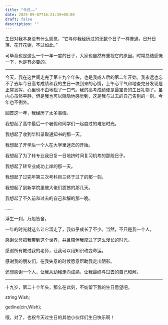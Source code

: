 ```yaml
---
title: "今日……"
date: 2024-09-07T16:21:39+08:00
draft: false
description: ""
---
```


生日对我本身没有什么感觉，“它与你我经历过的无数个日子一样普通，日升日落、花开花谢，不过如此。”

可毕竟也是这么一个一年一度的日子，大家也自然有重视它的原因。时常总结感慨一下，也是有必要的。

---

今天，我在这世间走完了第十九个年头，也是我成人后的第二年开始。我永远也忘不了去年今日高考成绩和我的生日一块到来的心情，上午心平气和地查完分发现是正常发挥，心里也不由地松了一口气。我的高考成绩便是最宝贵的生日礼物了。虽内心虽然平静，但是我也可以隐隐地感觉到，这是我与过去的自己告别的一刻。今年也不例外。

回首这一年，我经历了太多事情。

我想起了高中最后一个暑假和同学们一起度过的难忘时光。

我想起了收到华科录取通知书的那一天。

我想起了开学后一个人在大学里迷茫的开始。

我想起了为了转专业我日复一日地挤时间复习机考的那段日子。

我想起了转专业成功上岸的那一天。

我想起了过完年第三次考科目三终于过了的那一刻。

我想起了到新学院里被大佬们震撼的那几天。

我想起了不久前和过去的自己和解的那一晚。

……

浮生一刹，万般皆舍。

一年的时光就这么让它溜走了，我似乎成长了不少。当然，不只是我一个人。

感谢父母把我带到这个世界，并且陪伴我度过了这么漫长的时光。

感谢所有教过我的老师，让我可以用知识改变命运。

感谢我的朋友们，在我失意的时候愿意帮助我走出阴影。

还想感谢一个人，让我从幼稚走向成熟，让我最终与过去的自己和解。

---

十九岁，第二十个年头，那么在此刻，不妨留下我的生日愿望吧。

string Wish;

getline(cin,Wish);

哦，对了，也祝今天过生日的其他小伙伴们生日快乐啊！

